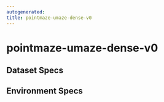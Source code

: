 ```yaml
---
autogenerated:
title: pointmaze-umaze-dense-v0
---
```

# pointmaze-umaze-dense-v0

## Dataset Specs

## Environment Specs

